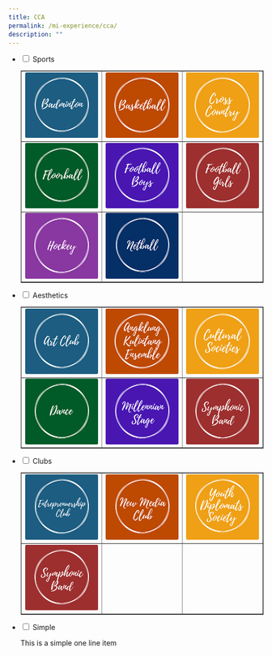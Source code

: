 ```yaml
---
title: CCA
permalink: /mi-experience/cca/
description: ""
---
```

<ul class="jekyllcodex_accordion">
<li><input id="accordion1" type="checkbox" /> <label for="accordion1">Sports</label>
<div>
<table style="border-collapse: collapse; width: 100%;" border="1">
<tbody>
<tr>
<td style="width: 33.3333%;"><a href="/mi-experience/cca/sports/badminton"><img src="/images/cca1.png"></a></td>
<td style="width: 33.3333%;"><a href="/mi-experience/cca/sports/basketball"><img src="/images/cca2.png"></a></td>
<td style="width: 33.3333%;"><a href="/mi-experience/cca/sports/cross-country"><img src="/images/cca3.png"></a></td>
</tr>
<tr>
<td style="width: 33.3333%;"><a href="/mi-experience/cca/sports/floorball"><img src="/images/cca4.png"></a></td>
<td style="width: 33.3333%;"><a href="/mi-experience/cca/sports/football-boys"><img src="/images/cca5.png"></a></td>
<td style="width: 33.3333%;"><a href="/mi-experience/cca/sports/football-girls"><img src="/images/cca6.png"></a></td>
</tr>
<tr>
<td style="width: 33.3333%;"><a href="/mi-experience/cca/sports/hockey"><img src="/images/cca7.png"></a></td>
<td style="width: 33.3333%;"><a href="/mi-experience/cca/sports/netball"><img src="/images/cca8.png"></a></td>
<td style="width: 33.3333%;">&nbsp;</td>
</tr>
</tbody>
</table>
</div>
</li>
<li><input id="accordion2" type="checkbox" /> <label for="accordion2">Aesthetics</label>
<div>
<table style="border-collapse: collapse; width: 100%;" border="1">
<tbody>
<tr>
<td style="width: 33.3333%;"><a href="/mi-experience/cca/aesthetics/art-club"><img src="/images/cca9.png"></a></td>
<td style="width: 33.3333%;"><a href="/mi-experience/cca/aesthetics/cultural-studies"><img src="/images/cca10.png"></a></td>
<td style="width: 33.3333%;"><a href="/mi-experience/cca/aesthetics/angklung-kulintang-ensemble"><img src="/images/cca11.png"></a></td>
</tr>
<tr>
<td style="width: 33.3333%;"><a href="/mi-experience/cca/aesthetics/dance"><img src="/images/cca12.png"></a></td>
<td style="width: 33.3333%;"><a href="/mi-experience/cca/aesthetics/millennian-stage"><img src="/images/cca13.png"></a></td>
<td style="width: 33.3333%;"><a href="/mi-experience/cca/aesthetics/symphonic-band"><img src="/images/cca14.png"></a></td>
</tr>
</tbody>
</table>
</div>
</li>
<li><input id="accordion3" type="checkbox" /> <label for="accordion3">Clubs</label>
<div>
<table style="border-collapse: collapse; width: 100%;" border="1">
<tbody>
<tr>
<td style="width: 33.3333%;"><a href="/mi-experience/cca/aesthetics/symphonic-band"><img src="/images/cca15.png"></a></td>
<td style="width: 33.3333%;"><a href="/mi-experience/cca/aesthetics/symphonic-band"><img src="/images/cca16.png"></a></td>
<td style="width: 33.3333%;"><a href="/mi-experience/cca/aesthetics/symphonic-band"><img src="/images/cca17.png"></a></td>
</tr>
<tr>
<td style="width: 33.3333%;"><a href="/mi-experience/cca/aesthetics/symphonic-band"><img src="/images/cca14.png"></a></td>
<td style="width: 33.3333%;">&nbsp;</td>
<td style="width: 33.3333%;">&nbsp;</td>
</tr>
</tbody>
</table>
</div>
</li>
<li><input id="accordion4" type="checkbox" /> <label for="accordion4">Simple</label>
<div>
<p>This is a simple one line item</p>
</div>
</li>
</ul>